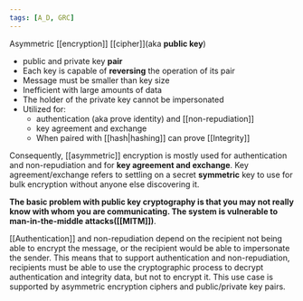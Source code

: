 ```yaml
---
tags: [A_D, GRC]
---
```

Asymmetric [[encryption]] [[cipher]](aka **public key**)
- public and private key **pair**
- Each key is capable of **reversing** the operation of its pair
- Message must be smaller than key size
- Inefficient with large amounts of data
- The holder of the private key cannot be impersonated
- Utilized for:
	-  authentication (aka prove identity) and [[non-repudiation]]
	-  key agreement and exchange
	-  When paired with [[hash|hashing]] can prove [[Integrity]] 



Consequently, [[asymmetric]] encryption is mostly used for authentication and non-repudiation and for **key agreement and exchange**. Key agreement/exchange refers to settling on a secret **symmetric** key to use for bulk encryption without anyone else discovering it.

**The basic problem with public key cryptography is that you may not really know with whom you are communicating. The system is vulnerable to man-in-the-middle attacks([[MITM]])**. 

[[Authentication]] and non-repudiation depend on the recipient not being able to encrypt the message, or the recipient would be able to impersonate the sender. This means that to support authentication and non-repudiation, recipients must be able to use the cryptographic process to decrypt authentication and integrity data, but not to encrypt it. This use case is supported by asymmetric encryption ciphers and public/private key pairs.